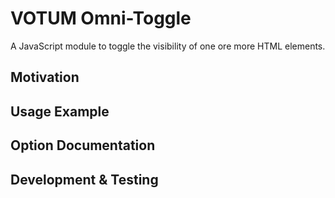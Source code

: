 # VOTUM Omni-Toggle

A JavaScript module to toggle the visibility of one ore more HTML elements.


## Motivation


## Usage Example


## Option Documentation


## Development & Testing

